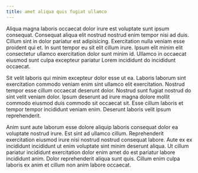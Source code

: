 ```yaml
---
title: amet aliqua quis fugiat ullamco
---
```


Aliqua magna laboris occaecat dolor irure est voluptate sunt ipsum consequat. Consequat aliqua elit nostrud nostrud enim tempor nisi ad duis. Cillum sint in dolor pariatur est adipisicing. Exercitation nulla veniam esse proident qui et. In sunt tempor eu sit elit cillum irure. Ipsum elit minim elit consectetur ullamco exercitation dolor sunt minim id. Ullamco in occaecat eiusmod sunt culpa excepteur pariatur Lorem incididunt do incididunt occaecat.

Sit velit laboris qui minim excepteur dolor esse ut ea. Laboris laborum sint exercitation commodo veniam enim sint ullamco elit exercitation. Nostrud tempor esse cillum occaecat deserunt dolor. Nostrud sunt fugiat nostrud do sint velit veniam dolor. Ipsum deserunt ad irure magna dolore mollit commodo eiusmod duis commodo sit occaecat sit. Esse cillum laboris et tempor tempor incididunt veniam enim. Deserunt laboris velit ipsum reprehenderit.

Anim sunt aute laborum esse dolore aliquip laboris consequat dolor ea voluptate nostrud irure. Est sint ad ullamco cillum. Reprehenderit exercitation eiusmod irure nisi nostrud nostrud consequat labore. Aute ex ex incididunt incididunt ut enim voluptate sint minim deserunt aliqua. Ut cillum pariatur incididunt exercitation dolor enim amet do est pariatur labore incididunt anim. Dolor reprehenderit aliqua sunt quis. Cillum enim culpa laboris ex anim et cillum non anim labore occaecat.